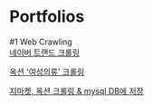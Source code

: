 # Portfolios

#1 Web Crawling  
[네이버 트랜드 크롤링](https://github.com/SeokHyeon-Hwang/programmerspython/blob/master/crawling/190319_naver_trend.ipynb)  

[옥션 '여성의류' 크롤링](https://github.com/SeokHyeon-Hwang/programmerspython/blob/master/190104_crawling_auction_save_into_DB.py)

[지마켓, 옥션 크롤링 & mysql DB에 저장](https://github.com/SeokHyeon-Hwang/programmerspython/blob/master/190104_practice_01_G_A_crawling_N_DB.ipynb)
  
    
